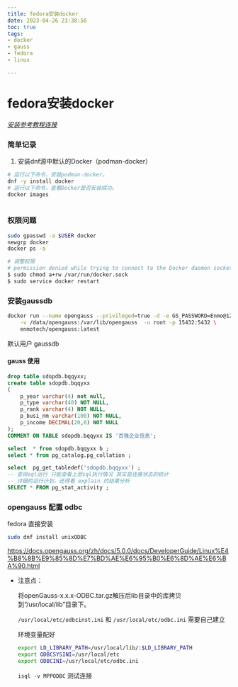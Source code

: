 ```yaml
---
title: fedora安装docker
date: 2023-04-26 23:38:56
toc: true
tags:
- docker
- gauss
- fedora
- linux

---
```

# fedora安装docker

*[安装参考教程连接](https://help.aliyun.com/document_detail/264695.html?spm=5176.21213303.J_6028563670.38.3acf3eda1H4cBI&scm=20140722.S_help%40%40%E6%96%87%E6%A1%A3%40%40264695.S_hot.ID_264695-RL_docker%E5%AE%89%E8%A3%85-OR_s%2Bhelpmain-V_1-P0_7)*  

### 简单记录
1. 安装dnf源中默认的Docker（podman-docker）
```bash
# 运行以下命令，安装podman-docker。
dnf -y install docker
# 运行以下命令，查看Docker是否安装成功。
docker images
 
```

### 权限问题
```bash
sudo gpasswd -a $USER docker 
newgrp docker 
docker ps -a

# 调整权限
# permission denied while trying to connect to the Docker daemon socket at unix:///var/run/docker.sock:
$ sudo chmod a+rw /var/run/docker.sock
$ sudo service docker restart
```


### 安装gaussdb
```bash
docker run --name opengauss --privileged=true -d -e GS_PASSWORD=Enmo@123 \
    -v /data/opengauss:/var/lib/opengauss  -u root -p 15432:5432 \
    enmotech/opengauss:latest
```

默认用户 gaussdb

#### gauss 使用
```sql
drop table sdopdb.bqqyxx;
create table sdopdb.bqqyxx 
(
	p_year varchar(4) not null,
	p_type varchar(40) NOT NULL,
	p_rank varchar(4) NOT NULL,
	p_busi_nm varchar(100) NOT NULL,
	p_income DECIMAL(20,6) NOT NULL 
);
COMMENT ON TABLE sdopdb.bqqyxx IS '百强企业信息';

select  * from sdopdb.bqqyxx b ;
select * from pg_catalog.pg_collation ;

select  pg_get_tabledef('sdopdb.bqqyxx') ;
-- 查询sql运行 只能查看上层sql执行情况 其实是连接状态的统计
-- 详细的运行计划，还得看 explain 的结果分析
SELECT * FROM pg_stat_activity ;

```


### opengauss 配置 odbc 
fedora 直接安装  
```bash
sudo dnf install unixODBC
```

https://docs.opengauss.org/zh/docs/5.0.0/docs/DeveloperGuide/Linux%E4%B8%8B%E9%85%8D%E7%BD%AE%E6%95%B0%E6%8D%AE%E6%BA%90.html

* 注意点：  

	将openGauss-x.x.x-ODBC.tar.gz解压后lib目录中的库拷贝到“/usr/local/lib”目录下。

	`/usr/local/etc/odbcinst.ini` 和 `/usr/local/etc/odbc.ini` 需要自己建立

	环境变量配好
	```bash
	export LD_LIBRARY_PATH=/usr/local/lib/:$LD_LIBRARY_PATH
	export ODBCSYSINI=/usr/local/etc
	export ODBCINI=/usr/local/etc/odbc.ini
	```

	`isql -v MPPODBC`  测试连接